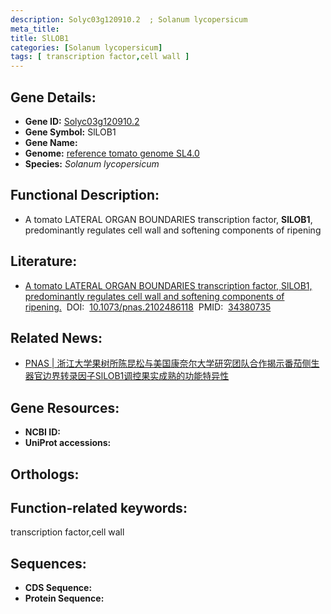 ```yaml
---
description: Solyc03g120910.2  ; Solanum lycopersicum
meta_title:
title: SlLOB1
categories: [Solanum lycopersicum]
tags: [ transcription factor,cell wall ]
---
```


## Gene Details:
- **Gene ID:**	[Solyc03g120910.2 ]()
- **Gene Symbol:** SlLOB1
- **Gene Name:** 
- **Genome:** [reference tomato genome SL4.0]()
- **Species:** *Solanum lycopersicum*

## Functional Description:
   - A tomato LATERAL ORGAN BOUNDARIES transcription factor, **SlLOB1**, predominantly regulates cell wall and softening components of ripening

## Literature:
   - [A tomato LATERAL ORGAN BOUNDARIES transcription factor, SlLOB1, predominantly regulates cell wall and softening components of ripening.]( https://www.pnas.org/doi/10.1073/pnas.2102486118#supplementary-materials)&nbsp;&nbsp;DOI:&nbsp;&nbsp;[10.1073/pnas.2102486118](https://www.pnas.org/doi/10.1073/pnas.2102486118#supplementary-materials)&nbsp;&nbsp;PMID:&nbsp;&nbsp;[34380735](https://pubmed.ncbi.nlm.nih.gov/34380735/)

## Related News:
   - [PNAS | 浙江大学果树所陈昆松与美国康奈尔大学研究团队合作揭示番茄侧生器官边界转录因子SlLOB1调控果实成熟的功能特异性](https://mp.weixin.qq.com/s?__biz=Mzg3MDEwNDEyMg==&mid=2247515613&idx=2&sn=aab1c9dedaab6def99f897018d59a85b&chksm=ce901088f9e7999ed58adf4dbda2721de5675f9d36282dc38390e3575488c07bfbb58880e221&scene=27#wechat_redirect)

## Gene Resources:
- **NCBI ID:** [](https://www.ncbi.nlm.nih.gov/gene/?term=)
- **UniProt accessions:** [](https://www.uniprot.org/uniprotkb//entry)

## Orthologs:

## Function-related keywords:
transcription factor,cell wall

## Sequences:
- **CDS Sequence:**
- **Protein Sequence:**
